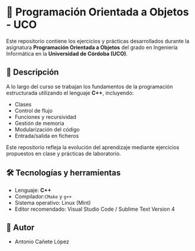 # 📘 Programación Orientada a Objetos - UCO

Este repositorio contiene los ejercicios y prácticas desarrollados durante la asignatura **Programación Orientada a Objetos** del grado en Ingeniería Informática en la **Universidad de Córdoba (UCO)**.

## 📌 Descripción

A lo largo del curso se trabajan los fundamentos de la programación estructurada utilizando el lenguaje **C++**, incluyendo:

- Clases
- Control de flujo
- Funciones y recursividad
- Gestión de memoria
- Modularización del código
- Entrada/salida en ficheros

Este repositorio refleja la evolución del aprendizaje mediante ejercicios propuestos en clase y prácticas de laboratorio.

## 🛠️ Tecnologías y herramientas

- Lenguaje: **C++**
- Compilador:`CMake` y `g++`
- Sistema operativo: Linux (Mint)
- Editor recomendado: Visual Studio Code / Sublime Text Version 4

## 👤 Autor
 - Antonio Cañete López
